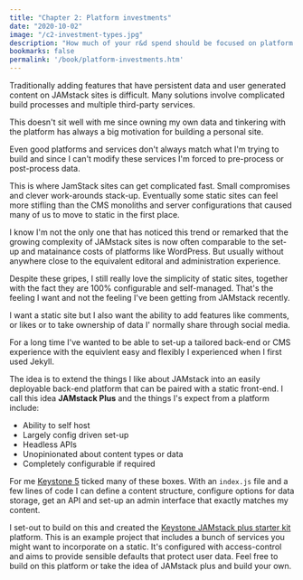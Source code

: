```yaml
---
title: "Chapter 2: Platform investments"
date: "2020-10-02"
image: "/c2-investment-types.jpg"
description: "How much of your r&d spend should be focused on platform work?"
bookmarks: false
permalink: '/book/platform-investments.htm'
---
```


Traditionally adding features that have persistent data and user generated content on JAMstack sites is difficult. Many solutions involve complicated build processes and multiple third-party services.

This doesn't sit well with me since owning my own data and tinkering with the platform has always a big motivation for building a personal site.

Even good platforms and services don't always match what I'm trying to build and since I can't modify these services I'm forced to pre-process or post-process data.

This is where JamStack sites can get complicated fast. Small compromises and clever work-arounds stack-up. Eventually some static sites can feel more stifling than the CMS monoliths and server configurations that caused many of us to move to static in the first place.

I know I'm not the only one that has noticed this trend or remarked that the growing complexity of JAMstack sites is now often comparable to the set-up and matainance costs of platforms like WordPress. But usually without anywhere close to the equivalent editoral and administration experience.

Despite these gripes, I still really love the simplicity of static sites, together with the fact they are 100% configurable and self-managed. That's the feeling I want and not the feeling I've been getting from JAMstack recently.

I want a static site but I also want the ability to add features like comments, or likes or to take ownership of data I' normally share through social media.

For a long time I've wanted to be able to set-up a tailored back-end or CMS experience with the equivlent easy and flexibly I experienced when I first used Jekyll.

The idea is to extend the things I like about JAMstack into an easily deployable back-end platform that can be paired with a static front-end. I call this idea **JAMstack Plus** and the things I's expect from a platform include:

- Ability to self host
- Largely config driven set-up
- Headless APIs
- Unopinionated about content types or data
- Completely configurable if required

For me [Keystone 5](https://keystonejs.com/) ticked many of these boxes. With an `index.js` file and a few lines of code I can define a content structure, configure options for data storage, get an API and set-up an admin interface that exactly matches my content.

I set-out to build on this and created the [Keystone JAMstack plus starter kit](https://github.com/MadeByMike/keystone-jamstack-plus) platform. This is an example project that includes a bunch of services you might want to incorporate on a static. It's configured with access-control and aims to provide sensible defaults that protect user data. Feel free to build on this platform or take the idea of JAMstack plus and build your own.
